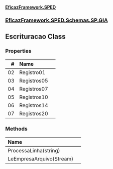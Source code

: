 #### [EficazFramework.SPED](EficazFrameworkSPED.md 'EficazFramework SPED')
### [EficazFramework.SPED.Schemas.SP.GIA](EficazFramework.SPED.Schemas.SP.GIA.md 'EficazFramework.SPED.Schemas.SP.GIA')

## Escrituracao Class
### Properties

| # | Name | |
| ---: | :--- | :--- |
| 02 | Registro01 |  |
| 03 | Registros05 |  |
| 04 | Registros07 |  |
| 05 | Registros10 |  |
| 06 | Registros14 |  |
| 07 | Registros20 |  |
### Methods

| Name | |
| :--- | :--- |
| ProcessaLinha(string) |  |
| LeEmpresaArquivo(Stream) |  |

